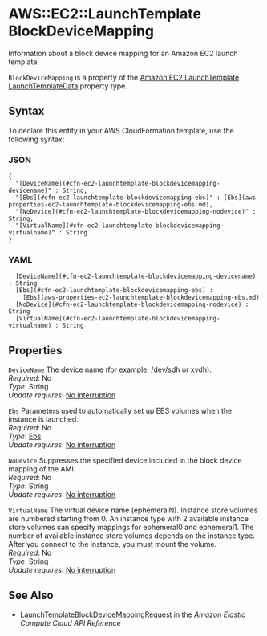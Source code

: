 # AWS::EC2::LaunchTemplate BlockDeviceMapping<a name="aws-properties-ec2-launchtemplate-blockdevicemapping"></a>

Information about a block device mapping for an Amazon EC2 launch template\.

 `BlockDeviceMapping` is a property of the [ Amazon EC2 LaunchTemplate LaunchTemplateData](https://docs.aws.amazon.com/AWSCloudFormation/latest/UserGuide/aws-properties-ec2-launchtemplate-launchtemplatedata.html) property type\.

## Syntax<a name="aws-properties-ec2-launchtemplate-blockdevicemapping-syntax"></a>

To declare this entity in your AWS CloudFormation template, use the following syntax:

### JSON<a name="aws-properties-ec2-launchtemplate-blockdevicemapping-syntax.json"></a>

```
{
  "[DeviceName](#cfn-ec2-launchtemplate-blockdevicemapping-devicename)" : String,
  "[Ebs](#cfn-ec2-launchtemplate-blockdevicemapping-ebs)" : [Ebs](aws-properties-ec2-launchtemplate-blockdevicemapping-ebs.md),
  "[NoDevice](#cfn-ec2-launchtemplate-blockdevicemapping-nodevice)" : String,
  "[VirtualName](#cfn-ec2-launchtemplate-blockdevicemapping-virtualname)" : String
}
```

### YAML<a name="aws-properties-ec2-launchtemplate-blockdevicemapping-syntax.yaml"></a>

```
﻿  [DeviceName](#cfn-ec2-launchtemplate-blockdevicemapping-devicename) : String
﻿  [Ebs](#cfn-ec2-launchtemplate-blockdevicemapping-ebs) : 
    [Ebs](aws-properties-ec2-launchtemplate-blockdevicemapping-ebs.md)
﻿  [NoDevice](#cfn-ec2-launchtemplate-blockdevicemapping-nodevice) : String
﻿  [VirtualName](#cfn-ec2-launchtemplate-blockdevicemapping-virtualname) : String
```

## Properties<a name="aws-properties-ec2-launchtemplate-blockdevicemapping-properties"></a>

`DeviceName`  <a name="cfn-ec2-launchtemplate-blockdevicemapping-devicename"></a>
The device name \(for example, /dev/sdh or xvdh\)\.  
*Required*: No  
*Type*: String  
*Update requires*: [No interruption](https://docs.aws.amazon.com/AWSCloudFormation/latest/UserGuide/using-cfn-updating-stacks-update-behaviors.html#update-no-interrupt)

`Ebs`  <a name="cfn-ec2-launchtemplate-blockdevicemapping-ebs"></a>
Parameters used to automatically set up EBS volumes when the instance is launched\.  
*Required*: No  
*Type*: [Ebs](aws-properties-ec2-launchtemplate-blockdevicemapping-ebs.md)  
*Update requires*: [No interruption](https://docs.aws.amazon.com/AWSCloudFormation/latest/UserGuide/using-cfn-updating-stacks-update-behaviors.html#update-no-interrupt)

`NoDevice`  <a name="cfn-ec2-launchtemplate-blockdevicemapping-nodevice"></a>
Suppresses the specified device included in the block device mapping of the AMI\.  
*Required*: No  
*Type*: String  
*Update requires*: [No interruption](https://docs.aws.amazon.com/AWSCloudFormation/latest/UserGuide/using-cfn-updating-stacks-update-behaviors.html#update-no-interrupt)

`VirtualName`  <a name="cfn-ec2-launchtemplate-blockdevicemapping-virtualname"></a>
The virtual device name \(ephemeralN\)\. Instance store volumes are numbered starting from 0\. An instance type with 2 available instance store volumes can specify mappings for ephemeral0 and ephemeral1\. The number of available instance store volumes depends on the instance type\. After you connect to the instance, you must mount the volume\.  
*Required*: No  
*Type*: String  
*Update requires*: [No interruption](https://docs.aws.amazon.com/AWSCloudFormation/latest/UserGuide/using-cfn-updating-stacks-update-behaviors.html#update-no-interrupt)

## See Also<a name="aws-properties-ec2-launchtemplate-blockdevicemapping--seealso"></a>
+  [ LaunchTemplateBlockDeviceMappingRequest](https://docs.aws.amazon.com/AWSEC2/latest/APIReference/API_LaunchTemplateBlockDeviceMappingRequest.html) in the *Amazon Elastic Compute Cloud API Reference* 